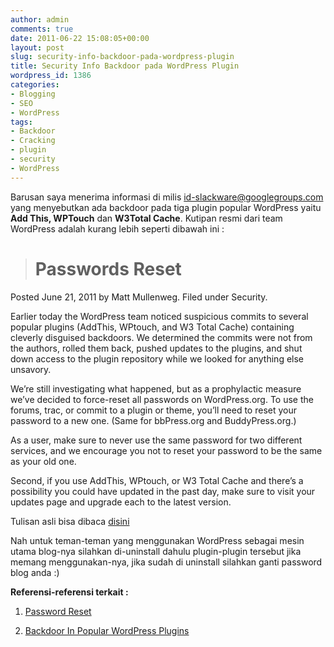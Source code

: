 ```yaml
---
author: admin
comments: true
date: 2011-06-22 15:08:05+00:00
layout: post
slug: security-info-backdoor-pada-wordpress-plugin
title: Security Info Backdoor pada WordPress Plugin
wordpress_id: 1386
categories:
- Blogging
- SEO
- WordPress
tags:
- Backdoor
- Cracking
- plugin
- security
- WordPress
---
```


Barusan saya menerima informasi di milis [id-slackware@googlegroups.com](http://groups.google.com/group/id-slackware/browse_thread/thread/1a329bee0859df69) yang menyebutkan ada backdoor pada tiga plugin popular WordPress yaitu **Add This, WPTouch** dan **W3Total Cache**. Kutipan resmi dari team WordPress adalah kurang lebih seperti dibawah ini :


> 

> 
> # Passwords Reset
> 
> 

Posted June 21, 2011 by Matt Mullenweg. Filed under Security.

Earlier today the WordPress team noticed suspicious commits to several popular plugins (AddThis, WPtouch, and W3 Total Cache) containing cleverly disguised backdoors. We determined the commits were not from the authors, rolled them back, pushed updates to the plugins, and shut down access to the plugin repository while we looked for anything else unsavory.

We’re still investigating what happened, but as a prophylactic measure we’ve decided to force-reset all passwords on WordPress.org. To use the forums, trac, or commit to a plugin or theme, you’ll need to reset your password to a new one. (Same for bbPress.org and BuddyPress.org.)

As a user, make sure to never use the same password for two different services, and we encourage you not to reset your password to be the same as your old one.

Second, if you use AddThis, WPtouch, or W3 Total Cache and there’s a possibility you could have updated in the past day, make sure to visit your updates page and upgrade each to the latest version.



Tulisan asli bisa dibaca [disini](https://wordpress.org/news/2011/06/passwords-reset/)  

Nah untuk teman-teman yang menggunakan WordPress sebagai mesin utama blog-nya silahkan di-uninstall dahulu plugin-plugin tersebut jika memang menggunakan-nya, jika sudah di uninstall silahkan ganti password blog anda :)

**Referensi-referensi terkait :**




  1. [Password Reset](https://wordpress.org/news/2011/06/passwords-reset/)


  2. [Backdoor In Popular WordPress Plugins](http://www.h-online.com/security/news/item/Backdoor-in-popular-WordPress-plug-ins-1265289.html)


